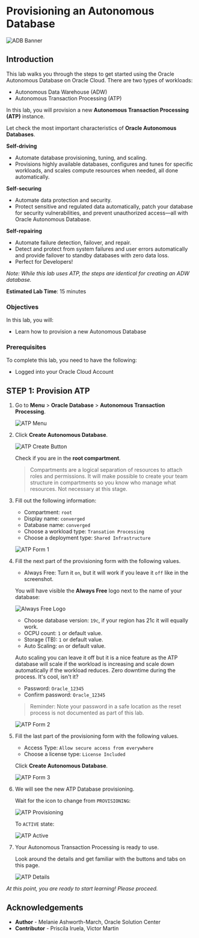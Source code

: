 # Provisioning an Autonomous Database

![ADB Banner](images/adb_banner.png)

## Introduction

This lab walks you through the steps to get started using the Oracle Autonomous Database on Oracle Cloud. There are two types of workloads:

- Autonomous Data Warehouse (ADW)
- Autonomous Transaction Processing (ATP)

In this lab, you will provision a new **Autonomous Transaction Processing (ATP)** instance.

Let check the most important characteristics of **Oracle Autonomous Databases**.

**Self-driving**
- Automate database provisioning, tuning, and scaling.
- Provisions highly available databases, configures and tunes for specific workloads, and scales compute resources when needed, all done automatically.

**Self-securing**
-  Automate data protection and security.
- Protect sensitive and regulated data automatically, patch your database for security vulnerabilities, and prevent unauthorized access—all with Oracle Autonomous Database.

**Self-repairing**
- Automate failure detection, failover, and repair.
- Detect and protect from system failures and user errors automatically and provide failover to standby databases with zero data loss.
- Perfect for Developers!

*Note: While this lab uses ATP, the steps are identical for creating an ADW database.*

**Estimated Lab Time**: 15 minutes

### Objectives

In this lab, you will:

-   Learn how to provision a new Autonomous Database

### Prerequisites

To complete this lab, you need to have the following:

- Logged into your Oracle Cloud Account

## **STEP 1**: Provision ATP

1. Go to **Menu** > **Oracle Database** > **Autonomous Transaction Processing**.

   ![ATP Menu](images/menu_atp_1.png)

2. Click **Create Autonomous Database**.

   ![ATP Create Button](images/atps.png)

   Check if you are in the **root compartment**.

   > Compartments are a logical separation of resources to attach roles and permissions. It will make possible to create your team structure in compartments so you know who manage what resources. Not necessary at this stage.

3. Fill out the following information:

   - Compartment: `root`
   - Display name: `converged`
   - Database name: `converged`
   - Choose a workload type: `Transation Processing`
   - Choose a deployment type: `Shared Infrastructure`

   ![ATP Form 1](images/atp_creation_1_2_New.png)

4. Fill the next part of the provisioning form with the following values.

   - Always Free: Turn it `on`, but it will work if you leave it `off` like in the screenshot.
   
   You will have visible the **Always Free** logo next to the name of your database:

   ![Always Free Logo](./images/always_free_logo.png)

   - Choose database version: `19c`, if your region has 21c it will equally work.
   - OCPU count: `1` or default value.
   - Storage (TB): `1` or default value.
   - Auto Scaling: `on` or default value.

   Auto scaling you can leave it off but it is a nice feature as the ATP database will scale if the workload is increasing and scale down automatically if the workload reduces. Zero downtime during the process. It's cool, isn't it?
   
   - Password: `Oracle_12345`
   - Confirm password: `Oracle_12345`
   
   > Reminder: Note your password in a safe location as the reset process is not documented as part of this lab.
   
   ![ATP Form 2](images/atp_creation_2_New.png)

5. Fill the last part of the provisioning form with the following values.
   
   - Access Type: `Allow secure access from everywhere`
   - Choose a license type: `License Included`

   Click **Create Autonomous Database**.

   ![ATP Form 3](images/atp_creation_3_New.png) 

6. We will see the new ATP Database provisioning.

   Wait for the icon to change from `PROVISIONING`:

   ![ATP Provisioning](images/atp_provisioning_state.png)

   To `ACTIVE` state:

   ![ATP Active](images/atp_active_state.png)

7. Your Autonomous Transaction Processing is ready to use.
   
   Look around the details and get familiar with the buttons and tabs on this page.

   ![ATP Details](images/atp_details_New.png)

_At this point, you are ready to start learning! Please proceed._

## **Acknowledgements**

- **Author** - Melanie Ashworth-March, Oracle Solution Center
- **Contributor** - Priscila Iruela, Victor Martin